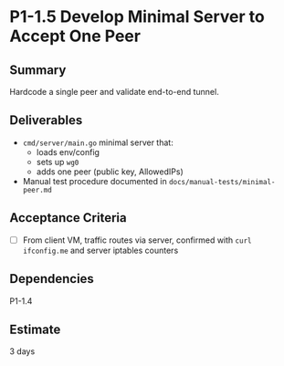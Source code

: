 # P1-1.5 Develop Minimal Server to Accept One Peer

## Summary
Hardcode a single peer and validate end-to-end tunnel.

## Deliverables
- `cmd/server/main.go` minimal server that:
  - loads env/config
  - sets up `wg0`
  - adds one peer (public key, AllowedIPs)
- Manual test procedure documented in `docs/manual-tests/minimal-peer.md`

## Acceptance Criteria
- [ ] From client VM, traffic routes via server, confirmed with `curl ifconfig.me` and server iptables counters

## Dependencies
P1-1.4

## Estimate
3 days


